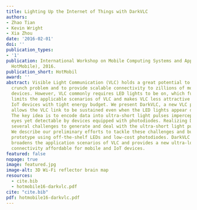 ```yaml
---
title: Lighting Up the Internet of Things with DarkVLC
authors:
- Zhao Tian
- Kevin Wright
- Xia Zhou
date: '2016-02-01'
doi: ''
publication_types:
- '1'
publication: International Workshop on Mobile Computing Systems and Applications (ACM
  HotMobile), 2016.
publication_short: HotMobil
award: ''
abstract: Visible Light Communication (VLC) holds a great potential to solve the spectrum
  crunch problem and to provide scalable connectivity to zillions of mobile and IoT
  devices. However, VLC commonly requires LED lights to be on, which fundamentally
  limits the applicable scenarios of VLC and makes VLC less attractive to mobile and
  IoT devices with tight energy budget. We present DarkVLC, a new VLC primitive that
  allows the VLC link to be sustained even when the LED lights appear dark or off.
  The key idea is to encode data into ultra-short light pulses imperceptible to human
  eyes yet detectable by devices equipped with photodiodes. Realizing DarkVLC faces
  several challenges to generate and deal with the ultra-short light pulses reliably.
  We describe our preliminary efforts to tackle these challenges and build a DarkVLC
  prototype using off-the-shelf LEDs and low-cost photodiodes. DarkVLC fundamentally
  broadens the application scenarios of VLC and provides a new ultra-low power, always-on
  connectivity affordable for mobile and IoT devices.
featured: false
nopage: true
image: featured.jpg
image-alt: 3D Wi-Fi reflector brain map
resources:
  - cite.bib
  - hotmobile16-darkvlc.pdf
cite: "cite.bib"
pdf: hotmobile16-darkvlc.pdf
---
```



